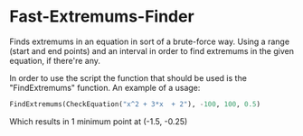 # Fast-Extremums-Finder
Finds extremums in an equation in sort of a brute-force way.
Using a range (start and end points) and an interval in order to find extremums in the given equation, if there're any.

In order to use the script the function that should be used is the "FindExtremums" function.
An example of a usage:
```python
FindExtremums(CheckEquation("x^2 + 3*x  + 2"), -100, 100, 0.5)
```
Which results in 1 minimum point at (-1.5, -0.25)
